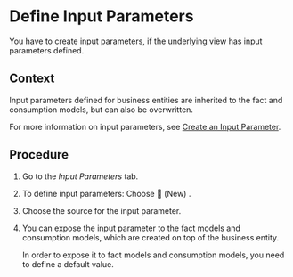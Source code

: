 <!-- loiof06393a58e3940ebb38d192c9481e130 -->

<link rel="stylesheet" type="text/css" href="../css/sap-icons.css"/>

# Define Input Parameters

You have to create input parameters, if the underlying view has input parameters defined.



## Context

Input parameters defined for business entities are inherited to the fact and consumption models, but can also be overwritten.

For more information on input parameters, see [Create an Input Parameter](../create-an-input-parameter-53fa99a.md).



## Procedure

1.  Go to the *Input Parameters* tab.

2.  To define input parameters: Choose <span class="FPA-icons-V3"></span> \(New\) .

3.  Choose the source for the input parameter.

4.  You can expose the input parameter to the fact models and consumption models, which are created on top of the business entity.

    In order to expose it to fact models and consumption models, you need to define a default value.


